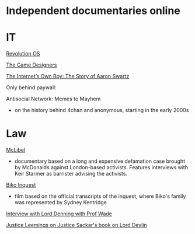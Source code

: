 # Independent documentaries online

# IT

[Revolution OS](https://www.youtube.com/watch?v=k0RYQVkQmWU&t=18s)

[The Game Designers](https://www.youtube.com/watch?v=jLkgdpzfiRA)

[The Internet’s Own Boy: The Story of Aaron Swartz](https://www.youtube.com/watch?v=9vz06QO3UkQ&rco=1) 

Only behind paywall:

Antisocial Network: Memes to Mayhem
- on the history behind 4chan and anonymous, starting in the early 2000s

# Law

[McLibel](https://www.youtube.com/watch?v=V58kK4r26yk&t=75s)
- documentary based on a long and expensive defamation case brought by McDonalds against London-based activists.  Features interviews with Keir Starmer as barrister advising the activists.

[Biko Inquest](https://rarefilmm.com/2022/07/the-biko-inquest-1984/)
- film based on the official transcripts of the inquest, where Biko's family was represented by Sydney Kentridge

[Interview with Lord Denning with Prof Wade](https://www.youtube.com/watch?v=qIGYX3aRSVI&t=2s)

[Justice Leemings on Justice Sackar's book on Lord Devlin](https://www.youtube.com/watch?v=xphUQoXD-KE&t=870s)
